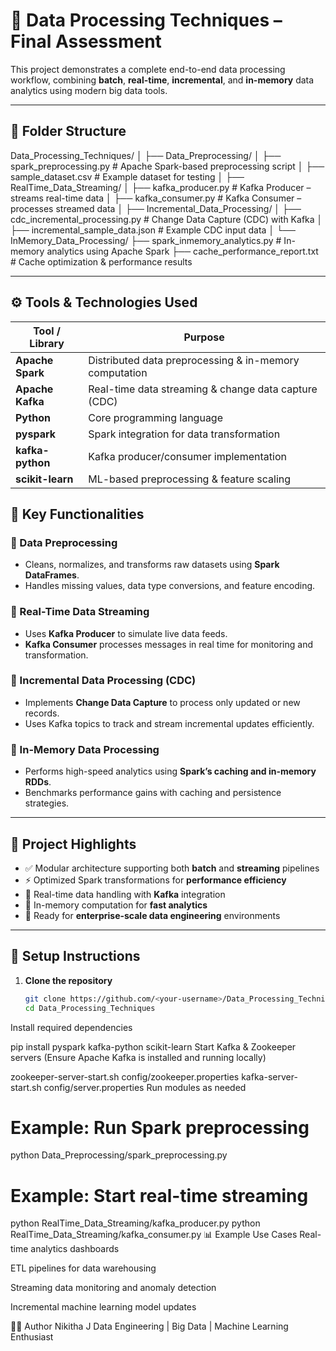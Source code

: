# 🧠 Data Processing Techniques – Final Assessment

This project demonstrates a complete end-to-end data processing workflow, combining **batch**, **real-time**, **incremental**, and **in-memory** data analytics using modern big data tools.

---

## 📁 Folder Structure

Data_Processing_Techniques/
│
├── Data_Preprocessing/
│ ├── spark_preprocessing.py # Apache Spark-based preprocessing script
│ ├── sample_dataset.csv # Example dataset for testing
│
├── RealTime_Data_Streaming/
│ ├── kafka_producer.py # Kafka Producer – streams real-time data
│ ├── kafka_consumer.py # Kafka Consumer – processes streamed data
│
├── Incremental_Data_Processing/
│ ├── cdc_incremental_processing.py # Change Data Capture (CDC) with Kafka
│ ├── incremental_sample_data.json # Example CDC input data
│
└── InMemory_Data_Processing/
├── spark_inmemory_analytics.py # In-memory analytics using Apache Spark
├── cache_performance_report.txt # Cache optimization & performance results

---

## ⚙️ Tools & Technologies Used

| Tool / Library | Purpose |
|----------------|----------|
| **Apache Spark** | Distributed data preprocessing & in-memory computation |
| **Apache Kafka** | Real-time data streaming & change data capture (CDC) |
| **Python** | Core programming language |
| **pyspark** | Spark integration for data transformation |
| **kafka-python** | Kafka producer/consumer implementation |
| **scikit-learn** | ML-based preprocessing & feature scaling |



## 🚀 Key Functionalities

### 🔹 Data Preprocessing
- Cleans, normalizes, and transforms raw datasets using **Spark DataFrames**.  
- Handles missing values, data type conversions, and feature encoding.

### 🔹 Real-Time Data Streaming
- Uses **Kafka Producer** to simulate live data feeds.  
- **Kafka Consumer** processes messages in real time for monitoring and transformation.

### 🔹 Incremental Data Processing (CDC)
- Implements **Change Data Capture** to process only updated or new records.  
- Uses Kafka topics to track and stream incremental updates efficiently.

### 🔹 In-Memory Data Processing
- Performs high-speed analytics using **Spark’s caching and in-memory RDDs**.  
- Benchmarks performance gains with caching and persistence strategies.

---

## 🧩 Project Highlights

- ✅ Modular architecture supporting both **batch** and **streaming** pipelines  
- ⚡ Optimized Spark transformations for **performance efficiency**  
- 🔄 Real-time data handling with **Kafka** integration  
- 💾 In-memory computation for **fast analytics**  
- 🧱 Ready for **enterprise-scale data engineering** environments  

---

## 🧰 Setup Instructions

1. **Clone the repository**
   ```bash
   git clone https://github.com/<your-username>/Data_Processing_Techniques.git
   cd Data_Processing_Techniques
Install required dependencies

pip install pyspark kafka-python scikit-learn
Start Kafka & Zookeeper servers
(Ensure Apache Kafka is installed and running locally)


zookeeper-server-start.sh config/zookeeper.properties
kafka-server-start.sh config/server.properties
Run modules as needed

# Example: Run Spark preprocessing
python Data_Preprocessing/spark_preprocessing.py

# Example: Start real-time streaming
python RealTime_Data_Streaming/kafka_producer.py
python RealTime_Data_Streaming/kafka_consumer.py
📊 Example Use Cases
Real-time analytics dashboards

ETL pipelines for data warehousing

Streaming data monitoring and anomaly detection

Incremental machine learning model updates

👩‍💻 Author
Nikitha J
Data Engineering | Big Data | Machine Learning Enthusiast
